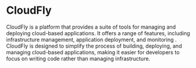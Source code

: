 # CloudFly

CloudFly is a platform that provides a suite of tools for managing and deploying cloud-based applications. It offers a range of features, including infrastructure management, application deployment, and monitoring . CloudFly is designed to simplify the process of building, deploying, and managing cloud-based applications, making it easier for developers to focus on writing code rather than managing infrastructure.